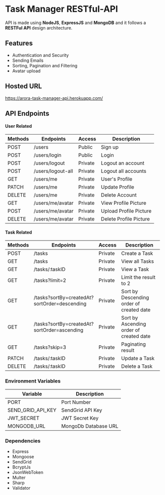# Task Manager RESTful-API

API is made using **NodeJS**, **ExpressJS** and **MongoDB** and it follows a **RESTFul API** design architecture.

## Features

- Authentication and Security
- Sending Emails
- Sorting, Pagination and Filtering
- Avatar upload

## Hosted URL

https://arora-task-manager-api.herokuapp.com/

## API Endpoints

#### User Related

| Methods | Endpoints                          | Access  | Description                              |
| ------- | ---------------------------------- | ------- | ---------------------------------------- |
| POST    | /users                             | Public  | Sign up                                  |
| POST    | /users/login                       | Public  | Login                                    |
| POST    | /users/logout                      | Private | Logout an account                        |
| POST    | /users/logout-all                   | Private | Logout all accounts                      |
| GET     | /users/me                          | Private | User's Profile                           |
| PATCH   | /users/me                          | Private | Update Profile                           |
| DELETE  | /users/me                          | Private | Delete Account                           |
| GET     | /users/me/avatar              | Private | View Profile Picture                     |
| POST    | /users/me/avatar                   | Private | Upload Profile Picture                   |
| DELETE  | /users/me/avatar                   | Private | Delete Profile Picture                   |

#### Task Related

| Methods | Endpoints                          | Access  | Description                              |
| ------- | ---------------------------------- | ------- | ---------------------------------------- |
| POST    | /tasks                             | Private | Create a Task                            |
| GET     | /tasks                             | Private | View all Tasks                           |
| GET     | /tasks/:taskID                     | Private | View a Task                              |
| GET     | /tasks?limit=2               | Private | Limit the result to 2                    |
| GET     | /tasks?sortBy=createdAt?sortOrder=descending | Private | Sort by Descending order of created date |
| GET     | /tasks?sortBy=createdAt?sortOrder=ascending  | Private | Sort by Ascending order of created date  |
| GET     | /tasks?skip=3                | Private | Paginating result                        |
| PATCH   | /tasks/:taskID                | Private | Update a Task                            |
| DELETE  | /tasks/:taskID                | Private | Delete a Task                            |


### Environment Variables
| Variable | Description |
| - | - |
|PORT|Port Number|
|SEND_GRID_API_KEY| SendGrid API Key|
|JWT_SECRET| JWT Secret Key |
| MONGODB_URL | MongoDb Database URL |


### Dependencies
* Express
* Mongoose
* SendGrid
* BcryptJs
* JsonWebToken
* Multer
* Sharp
* Validator


